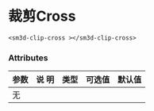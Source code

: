

# 裁剪Cross

<sm-iframe src="http://support.supermap.com.cn:8090/webgl/examples/component/vue_clipCross.html"></sm-iframe>

```vue
<sm3d-clip-cross ></sm3d-clip-cross>
```

### Attributes

| 参数 | 说 明   | 类型  | 可选值  | 默认值|
|:-----| :------| :---- | :------ | :---- |
| 无     |      |      |        |        |

